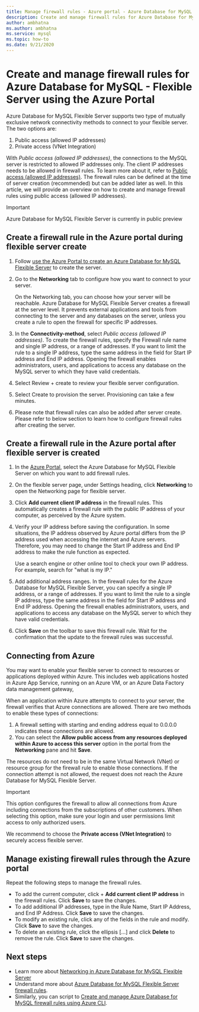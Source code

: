 ```yaml
---
title: Manage firewall rules - Azure portal - Azure Database for MySQL - Flexible Server
description: Create and manage firewall rules for Azure Database for MySQL - Flexible Server using the Azure Portal
author: ambhatna
ms.author: ambhatna
ms.service: mysql
ms.topic: how-to
ms.date: 9/21/2020
---
```


# Create and manage firewall rules for Azure Database for MySQL - Flexible Server using the Azure Portal

Azure Database for MySQL Flexible Server supports two type of mutually exclusive network connectivity methods to connect to your flexible server. The two options are:

1. Public access (allowed IP addresses)
2. Private access (VNet Integration)

With *Public access (allowed IP addresses)*, the connections to the MySQL server is restricted to allowed IP addresses only. The client IP addresses needs to be allowed in firewall rules. To learn more about it, refer to [Public access (allowed IP addresses)](./concept-networking-public-access.md). The firewall rules can be defined at the time of server creation (recommended) but can be added later as well. In this article, we will provide an overview on how to create and manage firewall rules using public access (allowed IP addresses).

> [!IMPORTANT]
> Azure Database for MySQL Flexible Server is currently in public preview

## Create a firewall rule in the Azure portal during flexible server create

1. Follow [use the Azure Portal to create an Azure Database for MySQL Flexible Server](./quickstart-create-server-portal.md) to create the server.
2. Go to the **Networking** tab to configure how you want to connect to your server.

   On the Networking tab, you can choose how your server will be reachable. Azure Database for MySQL Flexible Server creates a firewall at the server level. It prevents external applications and tools from connecting to the server and any databases on the server, unless you create a rule to open the firewall for specific IP addresses.
3. In the **Connectivity-method**, select *Public access (allowed IP addresses)*. To create the firewall rules, specify the Firewall rule name and single IP address, or a range of addresses. If you want to limit the rule to a single IP address, type the same address in the field for Start IP address and End IP address. Opening the firewall enables administrators, users, and applications to access any database on the MySQL server to which they have valid credentials.
4. Select Review + create to review your flexible server configuration.
5. Select Create to provision the server. Provisioning can take a few minutes.
6. Please note that firewall rules can also be added after server create. Please refer to below section to learn how to configure firewall rules after creating the server.

## Create a firewall rule in the Azure portal after flexible server is created

1. In the [Azure Portal](https://portal.azure.com/), select the Azure Database for MySQL Flexible Server on which you want to add firewall rules.
2. On the flexible server page, under Settings heading, click **Networking** to open the Networking page for flexible server.

   <!--![Azure portal - click Connection Security](./media/howto-manage-firewall-using-portal/1-connection-security.png)-->

3. Click **Add current client IP address** in the firewall rules. This automatically creates a firewall rule with the public IP address of your computer, as perceived by the Azure system.

   <!--![Azure portal - click Add My IP](./media/howto-manage-firewall-using-portal/2-add-my-ip.png)-->

4. Verify your IP address before saving the configuration. In some situations, the IP address observed by Azure portal differs from the IP address used when accessing the internet and Azure servers. Therefore, you may need to change the Start IP address and End IP address to make the rule function as expected.

   Use a search engine or other online tool to check your own IP address. For example, search for "what is my IP."

   <!--![Bing search for What is my IP](./media/howto-manage-firewall-using-portal/3-what-is-my-ip.png)-->

5. Add additional address ranges. In the firewall rules for the Azure Database for MySQL Flexible Server, you can specify a single IP address, or a range of addresses. If you want to limit the rule to a single IP address, type the same address in the field for Start IP address and End IP address. Opening the firewall enables administrators, users, and applications to access any database on the MySQL server to which they have valid credentials.

   <!--![Azure portal - firewall rules](./media/howto-manage-firewall-using-portal/4-specify-addresses.png)-->

6. Click **Save** on the toolbar to save this firewall rule. Wait for the confirmation that the update to the firewall rules was successful.

   <!--![Azure portal - click Save](./media/howto-manage-firewall-using-portal/5-save-firewall-rule.png)-->

## Connecting from Azure

You may want to enable your flexible server to connect to resources or applications deployed within Azure. This includes web applications hosted in Azure App Service, running on an Azure VM, or an Azure Data Factory data management gateway, 

When an application within Azure attempts to connect to your server, the firewall verifies that Azure connections are allowed. There are two methods to enable these types of connections:

1. A firewall setting with starting and ending address equal to 0.0.0.0 indicates these connections are allowed.
2. You can select the **Allow public access from any resources deployed within Azure to access this server** option in the portal from the **Networking** pane and hit **Save**.

The resources do not need to be in the same Virtual Network (VNet) or resource group for the firewall rule to enable those connections. If the connection attempt is not allowed, the request does not reach the Azure Database for MySQL Flexible Server.

> [!IMPORTANT]
> This option configures the firewall to allow all connections from Azure including connections from the subscriptions of other customers. When selecting this option, make sure your login and user permissions limit access to only authorized users.
>
> We recommend to choose the **Private access (VNet Integration)** to securely access flexible server.
>

## Manage existing firewall rules through the Azure portal

Repeat the following steps to manage the firewall rules.

- To add the current computer, click + **Add current client IP address** in the firewall rules. Click **Save** to save the changes.
- To add additional IP addresses, type in the Rule Name, Start IP Address, and End IP Address. Click **Save** to save the changes.
- To modify an existing rule, click any of the fields in the rule and modify. Click **Save** to save the changes.
- To delete an existing rule, click the ellipsis […] and click **Delete** to remove the rule. Click **Save** to save the changes.

## Next steps
- Learn more about [Networking in Azure Database for MySQL Flexible Server](./concepts-networking-overview.md)
- Understand more about [Azure Database for MySQL Flexible Server firewall rules](./concepts-networking-public-access.md).
- Similarly, you can script to [Create and manage Azure Database for MySQL firewall rules using Azure CLI](howto-manage-firewall-using-cli.md).